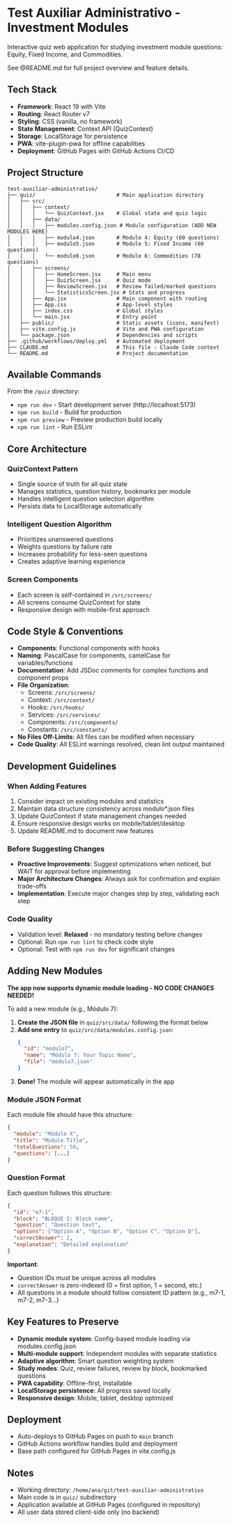 # Test Auxiliar Administrativo - Investment Modules

Interactive quiz web application for studying investment module questions: Equity, Fixed Income, and Commodities.

See @README.md for full project overview and feature details.

## Tech Stack

- **Framework**: React 19 with Vite
- **Routing**: React Router v7
- **Styling**: CSS (vanilla, no framework)
- **State Management**: Context API (QuizContext)
- **Storage**: LocalStorage for persistence
- **PWA**: vite-plugin-pwa for offline capabilities
- **Deployment**: GitHub Pages with GitHub Actions CI/CD

## Project Structure

```
test-auxiliar-administrativo/
├── quiz/                          # Main application directory
│   ├── src/
│   │   ├── context/
│   │   │   └── QuizContext.jsx    # Global state and quiz logic
│   │   ├── data/
│   │   │   ├── modules.config.json # Module configuration (ADD NEW MODULES HERE)
│   │   │   ├── modulo4.json       # Module 4: Equity (60 questions)
│   │   │   ├── modulo5.json       # Module 5: Fixed Income (60 questions)
│   │   │   └── modulo6.json       # Module 6: Commodities (78 questions)
│   │   ├── screens/
│   │   │   ├── HomeScreen.jsx     # Main menu
│   │   │   ├── QuizScreen.jsx     # Quiz mode
│   │   │   ├── ReviewScreen.jsx   # Review failed/marked questions
│   │   │   └── StatisticsScreen.jsx # Stats and progress
│   │   ├── App.jsx                # Main component with routing
│   │   ├── App.css                # App-level styles
│   │   ├── index.css              # Global styles
│   │   └── main.jsx               # Entry point
│   ├── public/                    # Static assets (icons, manifest)
│   ├── vite.config.js             # Vite and PWA configuration
│   └── package.json               # Dependencies and scripts
├── .github/workflows/deploy.yml   # Automated deployment
├── CLAUDE.md                      # This file - Claude Code context
└── README.md                      # Project documentation
```

## Available Commands

From the `/quiz` directory:

- `npm run dev` - Start development server (http://localhost:5173)
- `npm run build` - Build for production
- `npm run preview` - Preview production build locally
- `npm run lint` - Run ESLint

## Core Architecture

### QuizContext Pattern
- Single source of truth for all quiz state
- Manages statistics, question history, bookmarks per module
- Handles intelligent question selection algorithm
- Persists data to LocalStorage automatically

### Intelligent Question Algorithm
- Prioritizes unanswered questions
- Weights questions by failure rate
- Increases probability for less-seen questions
- Creates adaptive learning experience

### Screen Components
- Each screen is self-contained in `/src/screens/`
- All screens consume QuizContext for state
- Responsive design with mobile-first approach

## Code Style & Conventions

- **Components**: Functional components with hooks
- **Naming**: PascalCase for components, camelCase for variables/functions
- **Documentation**: Add JSDoc comments for complex functions and component props
- **File Organization**:
  - Screens: `/src/screens/`
  - Context: `/src/context/`
  - Hooks: `/src/hooks/`
  - Services: `/src/services/`
  - Components: `/src/components/`
  - Constants: `/src/constants/`
- **No Files Off-Limits**: All files can be modified when necessary
- **Code Quality**: All ESLint warnings resolved, clean lint output maintained

## Development Guidelines

### When Adding Features
1. Consider impact on existing modules and statistics
2. Maintain data structure consistency across modulo*.json files
3. Update QuizContext if state management changes needed
4. Ensure responsive design works on mobile/tablet/desktop
5. Update README.md to document new features

### Before Suggesting Changes
- **Proactive Improvements**: Suggest optimizations when noticed, but WAIT for approval before implementing
- **Major Architecture Changes**: Always ask for confirmation and explain trade-offs
- **Implementation**: Execute major changes step by step, validating each step

### Code Quality
- Validation level: **Relaxed** - no mandatory testing before changes
- Optional: Run `npm run lint` to check code style
- Optional: Test with `npm run dev` for significant changes

## Adding New Modules

**The app now supports dynamic module loading - NO CODE CHANGES NEEDED!**

To add a new module (e.g., Módulo 7):

1. **Create the JSON file** in `quiz/src/data/` following the format below
2. **Add one entry** to `quiz/src/data/modules.config.json`:
   ```json
   {
     "id": "modulo7",
     "name": "Módulo 7: Your Topic Name",
     "file": "modulo7.json"
   }
   ```
3. **Done!** The module will appear automatically in the app

### Module JSON Format

Each module file should have this structure:

```json
{
  "module": "Módulo X",
  "title": "Module Title",
  "totalQuestions": 50,
  "questions": [...]
}
```

### Question Format

Each question follows this structure:

```json
{
  "id": "m7-1",
  "block": "BLOQUE I: Block name",
  "question": "Question text",
  "options": ["Option A", "Option B", "Option C", "Option D"],
  "correctAnswer": 2,
  "explanation": "Detailed explanation"
}
```

**Important**:
- Question IDs must be unique across all modules
- `correctAnswer` is zero-indexed (0 = first option, 1 = second, etc.)
- All questions in a module should follow consistent ID pattern (e.g., m7-1, m7-2, m7-3...)

## Key Features to Preserve

- **Dynamic module system**: Config-based module loading via modules.config.json
- **Multi-module support**: Independent modules with separate statistics
- **Adaptive algorithm**: Smart question weighting system
- **Study modes**: Quiz, review failures, review by block, bookmarked questions
- **PWA capability**: Offline-first, installable
- **LocalStorage persistence**: All progress saved locally
- **Responsive design**: Mobile, tablet, desktop optimized

## Deployment

- Auto-deploys to GitHub Pages on push to `main` branch
- GitHub Actions workflow handles build and deployment
- Base path configured for GitHub Pages in vite.config.js

## Notes

- Working directory: `/home/ana/git/test-auxiliar-administrativo`
- Main code is in `quiz/` subdirectory
- Application available at GitHub Pages (configured in repository)
- All user data stored client-side only (no backend)
